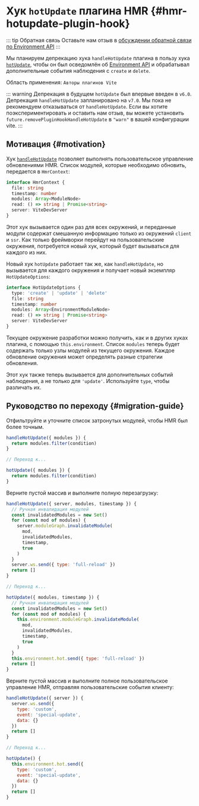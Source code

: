 # Хук `hotUpdate` плагина HMR {#hmr-hotupdate-plugin-hook}

::: tip Обратная связь
Оставьте нам отзыв в [обсуждении обратной связи по Environment API](https://github.com/vitejs/vite/discussions/16358)
:::

Мы планируем депрекацию хука `handleHotUpdate` плагина в пользу хука [`hotUpdate`](/guide/api-environment#the-hotupdate-hook), чтобы он был осведомлён об [Environment API](/guide/api-environment.md) и обрабатывал дополнительные события наблюдения с `create` и `delete`.

Область применения: `Авторы плагинов Vite`

::: warning Депрекация в будущем
`hotUpdate` был впервые введен в `v6.0`. Депрекация `handleHotUpdate` запланировано на `v7.0`. Мы пока не рекомендуем отказываться от `handleHotUpdate`. Если вы хотите поэкспериментировать и оставить нам отзыв, вы можете установить `future.removePluginHookHandleHotUpdate` в `"warn"` в вашей конфигурации vite.
:::

## Мотивация {#motivation}

Хук [`handleHotUpdate`](/guide/api-plugin.md#handlehotupdate) позволяет выполнять пользовательское управление обновлениями HMR. Список модулей, которые необходимо обновить, передается в `HmrContext`:

```ts
interface HmrContext {
  file: string
  timestamp: number
  modules: Array<ModuleNode>
  read: () => string | Promise<string>
  server: ViteDevServer
}
```

Этот хук вызывается один раз для всех окружений, и переданные модули содержат смешанную информацию только из окружений `client` и `ssr`. Как только фреймворки перейдут на пользовательские окружения, потребуется новый хук, который будет вызываться для каждого из них.

Новый хук `hotUpdate` работает так же, как `handleHotUpdate`, но вызывается для каждого окружения и получает новый экземпляр `HotUpdateOptions`:

```ts
interface HotUpdateOptions {
  type: 'create' | 'update' | 'delete'
  file: string
  timestamp: number
  modules: Array<EnvironmentModuleNode>
  read: () => string | Promise<string>
  server: ViteDevServer
}
```

Текущее окружение разработки можно получить, как и в других хуках плагина, с помощью `this.environment`. Список `modules` теперь будет содержать только узлы модулей из текущего окружения. Каждое обновление окружения может определять разные стратегии обновления.

Этот хук также теперь вызывается для дополнительных событий наблюдения, а не только для `'update'`. Используйте `type`, чтобы различать их.

## Руководство по переходу {#migration-guide}

Отфильтруйте и уточните список затронутых модулей, чтобы HMR был более точным.

```js
handleHotUpdate({ modules }) {
  return modules.filter(condition)
}

// Переход к...

hotUpdate({ modules }) {
  return modules.filter(condition)
}
```

Верните пустой массив и выполните полную перезагрузку:

```js
handleHotUpdate({ server, modules, timestamp }) {
  // Ручная инвалидация модулей
  const invalidatedModules = new Set()
  for (const mod of modules) {
    server.moduleGraph.invalidateModule(
      mod,
      invalidatedModules,
      timestamp,
      true
    )
  }
  server.ws.send({ type: 'full-reload' })
  return []
}

// Переход к...

hotUpdate({ modules, timestamp }) {
  // Ручная инвалидация модулей
  const invalidatedModules = new Set()
  for (const mod of modules) {
    this.environment.moduleGraph.invalidateModule(
      mod,
      invalidatedModules,
      timestamp,
      true
    )
  }
  this.environment.hot.send({ type: 'full-reload' })
  return []
}
```

Верните пустой массив и выполните полное пользовательское управление HMR, отправляя пользовательские события клиенту:

```js
handleHotUpdate({ server }) {
  server.ws.send({
    type: 'custom',
    event: 'special-update',
    data: {}
  })
  return []
}

// Переход к...

hotUpdate() {
  this.environment.hot.send({
    type: 'custom',
    event: 'special-update',
    data: {}
  })
  return []
}
```
